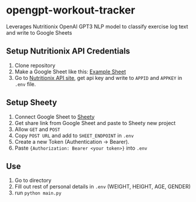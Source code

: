 # opengpt-workout-tracker
Leverages Nutritionix OpenAI GPT3 NLP model to classify exercise log text and write to Google Sheets

## Setup Nutritionix API Credentials
1. Clone repository
2. Make a Google Sheet like this: [Example Sheet](https://docs.google.com/spreadsheets/d/1NbsVkdDllT1oTpDTaZrhtmP0zYPVN6bfJrx5W6LxpiI/edit?usp=sharing)
3. Go to [Nutritionix API site](https://www.nutritionix.com/business/api), get api key and write to `APPID` and `APPKEY` in `.env` file.

## Setup Sheety
1. Connect Google Sheet to [Sheety](https://sheety.co/)
2. Get share link from Google Sheet and paste to Sheety new project
3. Allow `GET` and `POST`
4. Copy `POST URL` and add to `SHEET_ENDPOINT` in `.env`
5. Create a new Token (Authentication -> Bearer).
6. Paste `{Authorization: Bearer <your token>}` into `.env`

## Use
1. Go to directory
2. Fill out rest of personal details in `.env` (WEIGHT, HEIGHT, AGE, GENDER)
3. run `python main.py`
 
